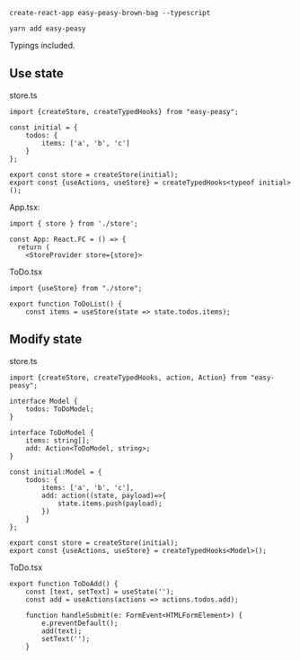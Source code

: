     create-react-app easy-peasy-brown-bag --typescript
    
    yarn add easy-peasy  

Typings included.
  
## Use state

store.ts
```
import {createStore, createTypedHooks} from "easy-peasy";

const initial = {
    todos: {
        items: ['a', 'b', 'c']
    }
};

export const store = createStore(initial);
export const {useActions, useStore} = createTypedHooks<typeof initial>();
```

App.tsx:
```
import { store } from './store';

const App: React.FC = () => {
  return (
    <StoreProvider store={store}>
```


ToDo.tsx

    import {useStore} from "./store";

    export function ToDoList() {
        const items = useStore(state => state.todos.items);


## Modify state
store.ts
```
import {createStore, createTypedHooks, action, Action} from "easy-peasy";

interface Model {
    todos: ToDoModel;
}

interface ToDoModel {
    items: string[];
    add: Action<ToDoModel, string>;
}

const initial:Model = {
    todos: {
        items: ['a', 'b', 'c'],
        add: action((state, payload)=>{
            state.items.push(payload);
        })
    }
};

export const store = createStore(initial);
export const {useActions, useStore} = createTypedHooks<Model>();
```
ToDo.tsx
```
export function ToDoAdd() {
    const [text, setText] = useState('');
    const add = useActions(actions => actions.todos.add);

    function handleSubmit(e: FormEvent<HTMLFormElement>) {
        e.preventDefault();
        add(text);
        setText('');
    }
```